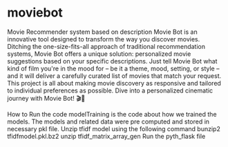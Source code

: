 # moviebot
Movie Recommender system based on description
Movie Bot is an innovative tool designed to transform the way you discover movies. Ditching the one-size-fits-all approach of traditional recommendation systems, Movie Bot offers a unique solution: personalized movie suggestions based on your specific descriptions. Just tell Movie Bot what kind of film you're in the mood for – be it a theme, mood, setting, or style – and it will deliver a carefully curated list of movies that match your request. This project is all about making movie discovery as responsive and tailored to individual preferences as possible. Dive into a personalized cinematic journey with Movie Bot! 🎬🤖

How to Run the code
modelTraining is the code about how we trained the models.
The models and related data were pre computed and stored in necessary pkl file.
Unzip tfidf model using  the following command
      bunzip2 tfidfmodel.pkl.bz2
unzip tfidf_matrix_array_gen
Run the pyth_flask file

